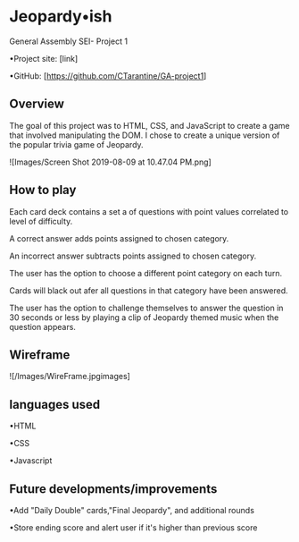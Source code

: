 # Jeopardy•ish

General Assembly SEI- Project 1

•Project site: [link]

•GitHub: [<https://github.com/CTarantine/GA-project1>]

## Overview

The goal of this project was to HTML, CSS, and JavaScript to create a game that involved manipulating the DOM. I chose to create a unique version of the popular trivia game of Jeopardy.

![Images/Screen&#32;Shot&#32;2019-08-09&#32;at&#32;10.47.04&#32;PM.png]

## How to play

Each card deck contains a set a of questions with point values correlated to level of difficulty.

A correct answer adds points assigned to chosen category.

An incorrect answer subtracts points assigned to chosen category.

The user has the option to choose a different point category on each turn.

Cards will black out afer all questions in that category have been answered.

The user has the option to challenge themselves to answer the question in 30 seconds or less by playing a clip of Jeopardy themed music when the question appears.

## Wireframe

![/Images/WireFrame.jpgimages]

## languages used

•HTML

•CSS

•Javascript

## Future developments/improvements

•Add "Daily Double" cards,"Final Jeopardy", and additional rounds

•Store ending score and alert user if it's higher than previous score

